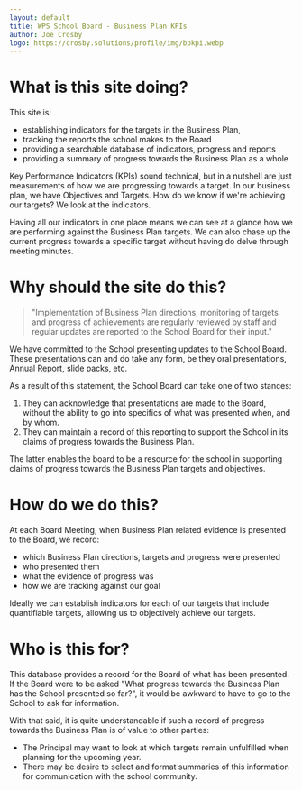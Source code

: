 ```yaml
---
layout: default
title: WPS School Board - Business Plan KPIs
author: Joe Crosby
logo: https://crosby.solutions/profile/img/bpkpi.webp
---
```

# What is this site doing?
This site is:
- establishing indicators for the targets in the Business Plan, 
- tracking the reports the school makes to the Board
- providing a searchable database of indicators, progress and reports
- providing a summary of progress towards the Business Plan as a whole

Key Performance Indicators (KPIs) sound technical, but in a nutshell are just measurements of how we are progressing towards a target. In our business plan, we have Objectives and Targets. How do we know if we're achieving our targets? We look at the indicators. 

Having all our indicators in one place means we can see at a glance how we are performing against the Business Plan targets. We can also chase up the current progress towards a specific target without having do delve through meeting minutes.

# Why should the site do this?

> "Implementation of Business Plan directions, monitoring of targets and progress of achievements are regularly
reviewed by staff and regular updates are reported to the School Board
for their input."

We have committed to the School presenting updates to the School Board. These presentations can and do take any form, be they oral presentations, Annual Report, slide packs, etc. 

As a result of this statement, the School Board can take one of two stances:
1. They can acknowledge that presentations are made to the Board, without the ability to go into specifics of what was presented when, and by whom.
2. They can maintain a record of this reporting to support the School in its claims of progress towards the Business Plan.

The latter enables the board to be a resource for the school in supporting claims of progress towards the Business Plan targets and objectives.

# How do we do this?

At each Board Meeting, when Business Plan related evidence is presented to the Board, we record:
- which Business Plan directions, targets and progress were presented
- who presented them
- what the evidence of progress was
- how we are tracking against our goal

Ideally we can establish indicators for each of our targets that include quantifiable targets, allowing us to objectively achieve our targets. 

# Who is this for?

This database provides a record for the Board of what has been presented. If the Board were to be asked "What progress towards the Business Plan has the School presented so far?", it would be awkward to have to go to the School to ask for information. 

With that said, it is quite understandable if such a record of progress towards the Business Plan is of value to other parties: 
- The Principal may want to look at which targets remain unfulfilled when planning for the upcoming year.
- There may be desire to select and format summaries of this information for communication with the school community. 